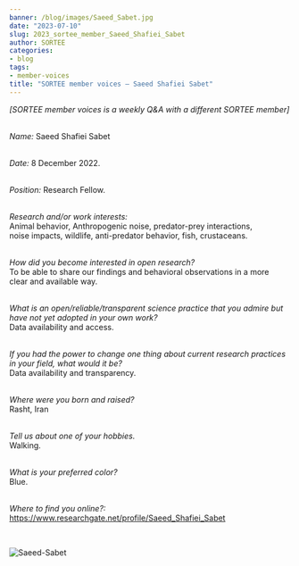 ```yaml
---
banner: /blog/images/Saeed_Sabet.jpg
date: "2023-07-10"
slug: 2023_sortee_member_Saeed_Shafiei_Sabet
author: SORTEE
categories:
- blog
tags:
- member-voices
title: "SORTEE member voices – Saeed Shafiei Sabet" 
---
```



*[SORTEE member voices is a weekly Q&A with a different SORTEE member]*   
&nbsp;
&nbsp;

_Name:_ Saeed Shafiei Sabet   
&nbsp;

_Date:_ 8 December 2022.    
&nbsp;

_Position:_ Research Fellow.  
&nbsp;

_Research and/or work interests:_   
Animal behavior, Anthropogenic noise, predator-prey interactions,  
noise impacts, wildlife, anti-predator behavior, fish, crustaceans.   
&nbsp;
&nbsp;

_How did you become interested in open research?_   
To be able to share our findings and behavioral observations in a more  
clear and available way.   
&nbsp;
&nbsp;

_What is an open/reliable/transparent science practice that you admire but have not yet adopted in your own work?_   
Data availability and access.   
&nbsp;
&nbsp;

_If you had the power to change one thing about current research practices in your field, what would it be?_   
Data availability and transparency.   
&nbsp;
&nbsp;

_Where were you born and raised?_   
Rasht, Iran   
&nbsp;
&nbsp;


_Tell us about one of your hobbies._   
Walking.   
&nbsp;
&nbsp;

_What is your preferred color?_   
Blue.   
&nbsp;
&nbsp;

_Where to find you online?:_   
https://www.researchgate.net/profile/Saeed_Shafiei_Sabet    


&nbsp;
&nbsp;


![Saeed-Sabet](/blog/images/Saeed_Sabet.jpg)   
